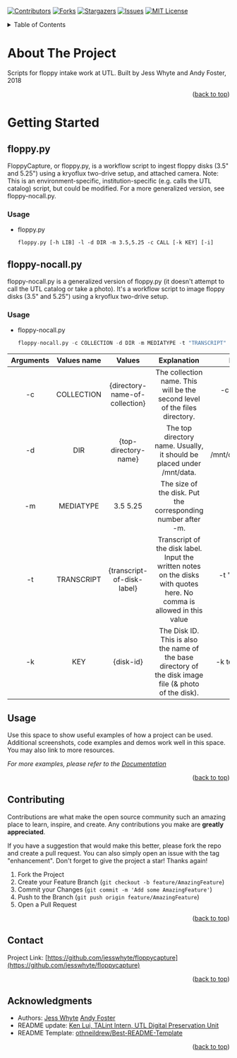 <!-- Improved compatibility of back to top link: See: https://github.com/othneildrew/Best-README-Template/pull/73 -->
<a name="readme-top"></a>
<!--
*** Thanks for checking out the Best-README-Template. If you have a suggestion
*** that would make this better, please fork the repo and create a pull request
*** or simply open an issue with the tag "enhancement".
*** Don't forget to give the project a star!
*** Thanks again! Now go create something AMAZING! :D
-->



<!-- PROJECT SHIELDS -->
<!--
*** I'm using markdown "reference style" links for readability.
*** Reference links are enclosed in brackets [ ] instead of parentheses ( ).
*** See the bottom of this document for the declaration of the reference variables
*** for contributors-url, forks-url, etc. This is an optional, concise syntax you may use.
*** https://www.markdownguide.org/basic-syntax/#reference-style-links
-->
[![Contributors][contributors-shield]][contributors-url]
[![Forks][forks-shield]][forks-url]
[![Stargazers][stars-shield]][stars-url]
[![Issues][issues-shield]][issues-url]
[![MIT License][license-shield]][license-url]


<!-- TABLE OF CONTENTS -->
<details>
  <summary>Table of Contents</summary>
  <ol>
    <li>
      <a href="#about-the-project">About The Project</a>
      <ul>
        <li><a href="#built-with">Built With</a></li>
      </ul>
    </li>
    <li>
      <a href="#getting-started">Getting Started</a>
      <ul>
        <li><a href="#prerequisites">Prerequisites</a></li>
        <li><a href="#installation">Installation</a></li>
      </ul>
    </li>
    <li><a href="#usage">Usage</a></li>
    <li><a href="#roadmap">Roadmap</a></li>
    <li><a href="#contributing">Contributing</a></li>
    <li><a href="#license">License</a></li>
    <li><a href="#contact">Contact</a></li>
    <li><a href="#acknowledgments">Acknowledgments</a></li>
  </ol>
</details>



<!-- ABOUT THE PROJECT -->
# About The Project

Scripts for floppy intake work at UTL.
Built by Jess Whyte and Andy Foster, 2018
<p align="right">(<a href="#readme-top">back to top</a>)</p>



<!-- GETTING STARTED -->
# Getting Started

## floppy.py
FloppyCapture, or floppy.py, is a workflow script to ingest floppy disks (3.5" and 5.25") using a kryoflux two-drive setup, and attached camera.
Note: This is an environment-specific, institution-specific (e.g. calls the UTL catalog) script, but could be modified. For a more generalized version, see floppy-nocall.py.

### Usage

* floppy.py
  ```
  floppy.py [-h LIB] -l -d DIR -m 3.5,5.25 -c CALL [-k KEY] [-i]
  ```

## floppy-nocall.py
floppy-nocall.py is a generalized version of floppy.py (it doesn't attempt to call the UTL catalog or take a photo). 
It's a workflow script to image floppy disks (3.5" and 5.25") using a kryoflux two-drive setup. 

### Usage

* floppy-nocall.py
  ```floppy-nocall.py
  floppy-nocall.py -c COLLECTION -d DIR -m MEDIATYPE -t "TRANSCRIPT" -k KEY [-i]
  ```

| Arguments 	| Values name 	|             Values             	|                                                       Explanation                                                      	|         Example        	|
|:---------:	|:-----------:	|:------------------------------:	|:----------------------------------------------------------------------------------------------------------------------:	|:----------------------:	|
| -c        	| COLLECTION  	| {directory-name-of-collection} 	| The collection name. This will be the second level of the files directory.                                             	| -c testing01-floppy    	|
| -d        	| DIR         	| {top-directory-name}           	| The top directory name. Usually, it should be placed under /mnt/data.                                                  	| -d /mnt/data/testing01 	|
| -m        	| MEDIATYPE   	| 3.5 5.25                       	| The size of the disk. Put the corresponding number after -m.                                                           	| -m 3.5                 	|
| -t        	| TRANSCRIPT  	| {transcript-of-disk-label}     	| Transcript of the disk label. Input the written notes on the disks with quotes here. No comma is allowed in this value 	| -t "information ABC"   	|
| -k        	| KEY         	| {disk-id}                      	| The Disk ID. This is also the name of the base directory of the disk image file (& photo of the disk).                 	| -k testing01-01        	|


<!-- USAGE EXAMPLES -->
## Usage

Use this space to show useful examples of how a project can be used. Additional screenshots, code examples and demos work well in this space. You may also link to more resources.

_For more examples, please refer to the [Documentation](https://example.com)_

<p align="right">(<a href="#readme-top">back to top</a>)</p>



<!-- CONTRIBUTING -->
## Contributing

Contributions are what make the open source community such an amazing place to learn, inspire, and create. Any contributions you make are **greatly appreciated**.

If you have a suggestion that would make this better, please fork the repo and create a pull request. You can also simply open an issue with the tag "enhancement".
Don't forget to give the project a star! Thanks again!

1. Fork the Project
2. Create your Feature Branch (`git checkout -b feature/AmazingFeature`)
3. Commit your Changes (`git commit -m 'Add some AmazingFeature'`)
4. Push to the Branch (`git push origin feature/AmazingFeature`)
5. Open a Pull Request

<p align="right">(<a href="#readme-top">back to top</a>)</p>



<!-- CONTACT -->
## Contact

Project Link: [https://github.com/jesswhyte/floppycapture](https://github.com/jesswhyte/floppycapture)

<p align="right">(<a href="#readme-top">back to top</a>)</p>



<!-- ACKNOWLEDGMENTS -->
## Acknowledgments

* Authors: [Jess Whyte](https://github.com/jesswhyte) [Andy Foster](https://github.com/fozboz)
* README update: [Ken Lui, TALint Intern, UTL Digital Preservation Unit](https://github.com/kenlhlui)
* README Template: [othneildrew/Best-README-Template](https://github.com/othneildrew/Best-README-Template)

<p align="right">(<a href="#readme-top">back to top</a>)</p>



<!-- MARKDOWN LINKS & IMAGES -->
<!-- https://www.markdownguide.org/basic-syntax/#reference-style-links -->
[contributors-shield]: https://img.shields.io/github/contributors/jesswhyte/floppycapture.svg?style=for-the-badge
[contributors-url]: https://github.com/jesswhyte/floppycapture/graphs/contributors
[forks-shield]: https://img.shields.io/github/forks/jesswhyte/floppycapture.svg?style=for-the-badge
[forks-url]: https://github.com/jesswhyte/floppycapture/network/members
[stars-shield]: https://img.shields.io/github/stars/jesswhyte/floppycapture.svg?style=for-the-badge
[stars-url]: https://github.com/jesswhyte/floppycapture/stargazers
[issues-shield]: https://img.shields.io/github/issues/jesswhyte/floppycapture.svg?style=for-the-badge
[issues-url]: https://github.com/jesswhyte/floppycapture/issues
[license-shield]: https://img.shields.io/github/license/jesswhyte/floppycapture.svg?style=for-the-badge
[license-url]: https://github.com/jesswhyte/floppycapture/blob/master/LICENSE.txt
[linkedin-shield]: https://img.shields.io/badge/-LinkedIn-black.svg?style=for-the-badge&logo=linkedin&colorB=555
[linkedin-url]: https://linkedin.com/in/linkedin_username
[product-screenshot]: images/screenshot.png
[Next.js]: https://img.shields.io/badge/next.js-000000?style=for-the-badge&logo=nextdotjs&logoColor=white
[Next-url]: https://nextjs.org/
[React.js]: https://img.shields.io/badge/React-20232A?style=for-the-badge&logo=react&logoColor=61DAFB
[React-url]: https://reactjs.org/
[Vue.js]: https://img.shields.io/badge/Vue.js-35495E?style=for-the-badge&logo=vuedotjs&logoColor=4FC08D
[Vue-url]: https://vuejs.org/
[Angular.io]: https://img.shields.io/badge/Angular-DD0031?style=for-the-badge&logo=angular&logoColor=white
[Angular-url]: https://angular.io/
[Svelte.dev]: https://img.shields.io/badge/Svelte-4A4A55?style=for-the-badge&logo=svelte&logoColor=FF3E00
[Svelte-url]: https://svelte.dev/
[Laravel.com]: https://img.shields.io/badge/Laravel-FF2D20?style=for-the-badge&logo=laravel&logoColor=white
[Laravel-url]: https://laravel.com
[Bootstrap.com]: https://img.shields.io/badge/Bootstrap-563D7C?style=for-the-badge&logo=bootstrap&logoColor=white
[Bootstrap-url]: https://getbootstrap.com
[JQuery.com]: https://img.shields.io/badge/jQuery-0769AD?style=for-the-badge&logo=jquery&logoColor=white
[JQuery-url]: https://jquery.com 

